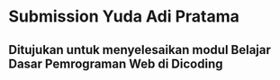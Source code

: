# Submission Yuda Adi Pratama

## Ditujukan untuk menyelesaikan modul Belajar Dasar Pemrograman Web di Dicoding